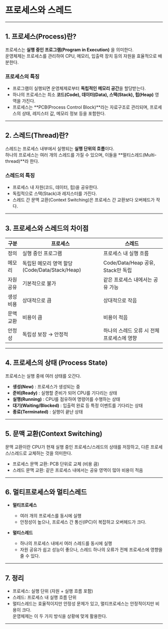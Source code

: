 # 프로세스와 스레드

---

## 1. 프로세스(Process)란?

프로세스는 **실행 중인 프로그램(Program in Execution)** 을 의미한다.  
운영체제는 프로세스를 관리하여 CPU, 메모리, 입출력 장치 등의 자원을 효율적으로 배분한다.  

### 프로세스의 특징
- 프로그램이 실행되면 운영체제로부터 **독립적인 메모리 공간**을 할당받는다.
- 하나의 프로세스는 최소 **코드(Code), 데이터(Data), 스택(Stack), 힙(Heap)** 영역을 가진다.
- 프로세스는 **PCB(Process Control Block)**라는 자료구조로 관리되며, 프로세스의 상태, 레지스터 값, 메모리 정보 등을 포함한다.

---

## 2. 스레드(Thread)란?

스레드는 프로세스 내부에서 실행되는 **실행 단위의 흐름**이다.  
하나의 프로세스는 여러 개의 스레드를 가질 수 있으며, 이들을 **멀티스레드(Multi-thread)**라 한다.  

### 스레드의 특징
- 프로세스 내 자원(코드, 데이터, 힙)을 공유한다.
- 독립적으로 스택(Stack)과 레지스터를 가진다.
- 스레드 간 문맥 교환(Context Switching)은 프로세스 간 교환보다 오버헤드가 작다.

---

## 3. 프로세스와 스레드의 차이점

| 구분 | 프로세스 | 스레드 |
|------|----------|---------|
| 정의 | 실행 중인 프로그램 | 프로세스 내 실행 흐름 |
| 메모리 | 독립된 메모리 영역 할당 (Code/Data/Stack/Heap) | Code/Data/Heap 공유, Stack만 독립 |
| 자원 공유 | 기본적으로 불가 | 같은 프로세스 내에서는 공유 가능 |
| 생성 비용 | 상대적으로 큼 | 상대적으로 작음 |
| 문맥 교환 | 비용이 큼 | 비용이 적음 |
| 안정성 | 독립성 보장 → 안정적 | 하나의 스레드 오류 시 전체 프로세스에 영향 |

---

## 4. 프로세스의 상태 (Process State)

프로세스는 실행 중에 여러 상태를 오간다.

- **생성(New)** : 프로세스가 생성되는 중
- **준비(Ready)** : 실행할 준비가 되어 CPU를 기다리는 상태
- **실행(Running)** : CPU를 점유하여 명령어를 수행하는 상태
- **대기(Waiting/Blocked)** : 입출력 완료 등 특정 이벤트를 기다리는 상태
- **종료(Terminated)** : 실행이 끝난 상태

---

## 5. 문맥 교환(Context Switching)

문맥 교환이란 CPU가 현재 실행 중인 프로세스/스레드의 상태를 저장하고, 다른 프로세스/스레드로 교체하는 것을 의미한다.  

- 프로세스 문맥 교환: PCB 단위로 교체 (비용 큼)  
- 스레드 문맥 교환: 같은 프로세스 내에서는 공유 영역이 많아 비용이 적음  

---

## 6. 멀티프로세스와 멀티스레드

- **멀티프로세스**  
  - 여러 개의 프로세스를 동시에 실행  
  - 안정성이 높으나, 프로세스 간 통신(IPC)이 복잡하고 오버헤드가 크다.  

- **멀티스레드**  
  - 하나의 프로세스 내에서 여러 스레드를 동시에 실행  
  - 자원 공유가 쉽고 성능이 좋으나, 스레드 하나의 오류가 전체 프로세스에 영향을 줄 수 있다.  

---

## 7. 정리

- 프로세스: 실행 단위 (자원 + 실행 흐름 포함)  
- 스레드: 프로세스 내 실행 흐름 단위  
- 멀티스레드는 효율적이지만 안정성 문제가 있고, 멀티프로세스는 안정적이지만 비용이 크다.  
운영체제는 이 두 가지 방식을 상황에 맞게 활용한다.

---
